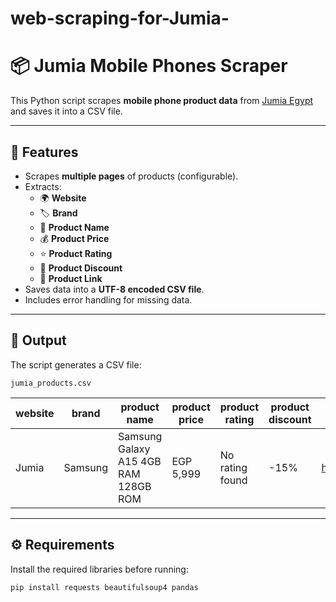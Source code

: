 # web-scraping-for-Jumia-
# 📦 Jumia Mobile Phones Scraper

This Python script scrapes **mobile phone product data** from [Jumia Egypt](https://www.jumia.com.eg/mobile-phones/) and saves it into a CSV file.

---

## 🚀 Features

- Scrapes **multiple pages** of products (configurable).
- Extracts:
  - 🌍 **Website**
  - 🏷 **Brand** 
  - 📄 **Product Name**
  - 💰 **Product Price**
  - ⭐ **Product Rating**
  - 🎯 **Product Discount**
  - 🔗 **Product Link**
- Saves data into a **UTF-8 encoded CSV file**.
- Includes error handling for missing data.

---

## 📂 Output

The script generates a CSV file:

`jumia_products.csv`

| website | brand | product name | product price | product rating | product discount | product link |
|---------|-------|--------------|---------------|----------------|------------------|--------------|
| Jumia   | Samsung | Samsung Galaxy A15 4GB RAM 128GB ROM | EGP 5,999 | No rating found | -15% | https://www.jumia.com.eg/... |

---

## ⚙️ Requirements

Install the required libraries before running:

```bash
pip install requests beautifulsoup4 pandas

